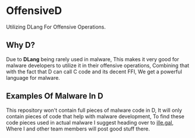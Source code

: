 
# OffensiveD
Utilizing DLang For Offensive Operations.

## Why D?

Due to **DLang** being rarely used in malware, This makes it very good for malware developers to utilize it in their offensive operations, Combining that with the fact that D can call C code and its decent FFI, We get a powerful language for malware.


## Examples Of Malware In D

This repository won't contain full pieces of malware code in D, It will only contain pieces of code that help with malware development, To find these code pieces used in actual malware I suggest heading over to [ille.gal](https://github.com/ille-gal), Where I and other team members will post good stuff there.
